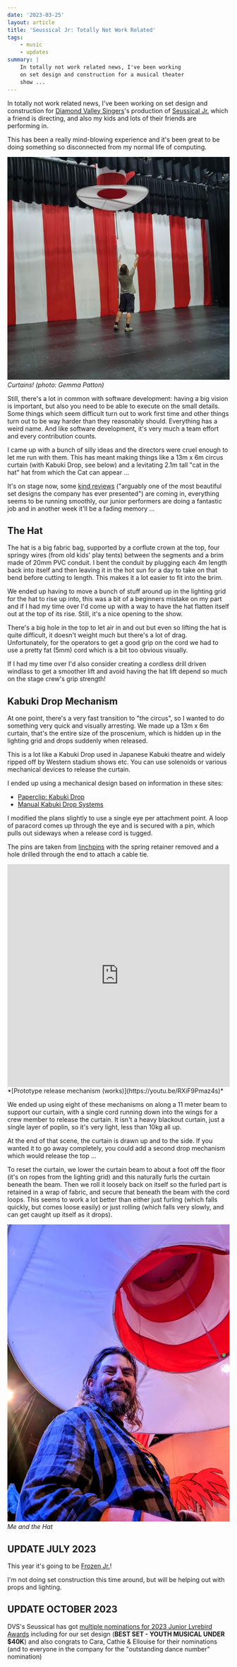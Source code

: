 ```yaml
---
date: '2023-03-25'
layout: article
title: 'Seussical Jr: Totally Not Work Related'
tags:
    - music
    - updates
summary: |
    In totally not work related news, I've been working
    on set design and construction for a musical theater
    show ...
---
```


In totally not work related news, I've been working
on set design and construction for 
[Diamond Valley Singers](https://www.dvsingers.org/)'s 
production of
[Seussical Jr.](https://www.dvsingers.org/seussical-junior)
which a friend is directing, and also my kids and lots of 
their friends are performing in.

This has been a really mind-blowing experience and it's been
great to be doing something so disconnected from my normal
life of computing.  

![curtains!](img/curtains.jpg)
*Curtains!  (photo: Gemma Patton)*

Still, there's a lot in common with software development:
having a big vision is important, but also you need to be
able to execute on the small details.
Some things which seem difficult turn out
to work first time and other things turn out to be way harder 
than they reasonably should.
Everything has a weird name.
And like software development, it's very much a team effort
and every contribution counts.

I came up with a bunch of silly ideas and the directors were cruel
enough to let me run with them.
This has meant making things like a 13m x 6m circus curtain
(with Kabuki Drop, see below)
and a levitating 2.1m tall "cat in the hat" hat from which
the Cat can appear ...

It's on stage now, some
[kind reviews](https://melbournetheatre.info/2023/03/25/review-seussical-jr/)
("arguably one of the most beautiful set designs the company has ever presented")
are coming in, everything seems to be running smoothly, our junior
performers are doing a fantastic job
and in another week it'll be a fading memory ...

## The Hat

The hat is a big fabric bag, supported by a corflute crown at the top, 
four springy wires (from old kids' play tents) between the segments and a 
brim made of 20mm PVC conduit.
I bent the conduit by plugging each 4m length back into itself and then 
leaving it in the hot sun for a day to take on that bend before cutting
to length.  This makes it a lot easier to fit into the brim.

We ended up having to move a bunch of stuff around up in the lighting 
grid for the hat to rise up into, this was a bit of a beginners mistake
on my part and if I had my time over I'd come up with a way to have the 
hat flatten itself out at the top of its rise.  Still, it's a nice opening
to the show.

There's a big hole in the top to let air in and out but even so lifting 
the hat is quite difficult, it doesn't weight much but there's a lot of drag.
Unfortunately, for the operators to get a good grip on the cord we had to 
use a pretty fat (5mm) cord which is a bit too obvious visually.

If I had my time over I'd also consider creating a cordless drill driven
windlass to get a smoother lift and avoid having the hat lift depend so 
much on the stage crew's grip strength!

## Kabuki Drop Mechanism

At one point, there's a very fast transition to "the circus", so I wanted to do something
very quick and visually arresting.
We made up a 13m x 6m curtain, that's the entire size of the proscenium,
which is hidden up in the lighting grid and drops suddenly when released.

This is a lot like a Kabuki Drop used in Japanese Kabuki theatre and widely
ripped off by Western stadium shows etc.  You can use solenoids or various 
mechanical devices to release the curtain.

I ended up using a mechanical design based on information in these sites:

* [Paperclip: Kabuki Drop](https://paperclip.rcs.ac.uk/index.php/Kabuki_Drop)
* [Manual Kabuki Drop Systems](https://magickabukidrop.com/manual-kabuki-drop-systems/)

I modified the plans slightly to use a single eye per attachment point.
A loop of paracord comes up through the eye and is secured with a pin,
which pulls out sideways when a release cord is tugged.

The pins are taken from [linchpins](https://en.wikipedia.org/wiki/Linchpin)
with the spring retainer removed and a hole drilled through the end to attach 
a cable tie.

<div style="position: relative; width: 100%; height: 0; padding-bottom: 100%"><iframe src="https://www.youtube.com/embed/RXiF9Pmaz4s" frameborder="0" allow="accelerometer; autoplay; encrypted-media; gyroscope; picture-in-picture" style="position: absolute; width: 100%; height: 100%; left: 0; top: 0" allowfullscreen></iframe></div>
*[Prototype release mechanism (works)](https://youtu.be/RXiF9Pmaz4s)*

We ended up using eight of these mechanisms on along a 11 meter beam to support
our curtain, with a single cord running down into the wings for a crew member to
release the curtain.  It isn't a heavy blackout curtain, just a single layer of poplin,
so it's very light, less than 10kg all up.

At the end of that scene, the curtain is drawn up and to the side.  If you wanted it
to go away completely, you could add a second drop mechanism which would release the
top ...

To reset the curtain, we lower the curtain beam to about a foot off the floor
(it's on ropes from the lighting grid) and this naturally furls the curtain beneath the beam. 
Then we roll it loosely back on itself so the furled part is retained in a wrap of fabric,
and secure that beneath the beam with the cord loops.  This seems to work a lot
better than either just furling (which falls quickly, but comes loose easily)
or just rolling (which falls very slowly, and can get caught up itself as it drops).

![me and the hat](img/hat2.jpg)
*Me and the Hat*

## UPDATE JULY 2023

This year it's going to be [Frozen Jr.](https://www.dvsingers.org/frozen)!

I'm not doing set construction this time around, but will be helping out with props 
and lighting.

## UPDATE OCTOBER 2023

DVS's Seussical has got
[multiple nominations for 2023 Junior Lyrebird Awards](https://lyrebirdawards.au/2023-junior-nominations)
including for our set design
(**BEST SET - YOUTH MUSICAL UNDER $40K**) and also 
congrats to Cara, Cathie & Ellouise for their nominations
(and to everyone in the company for the "outstanding dance number"
nomination)
